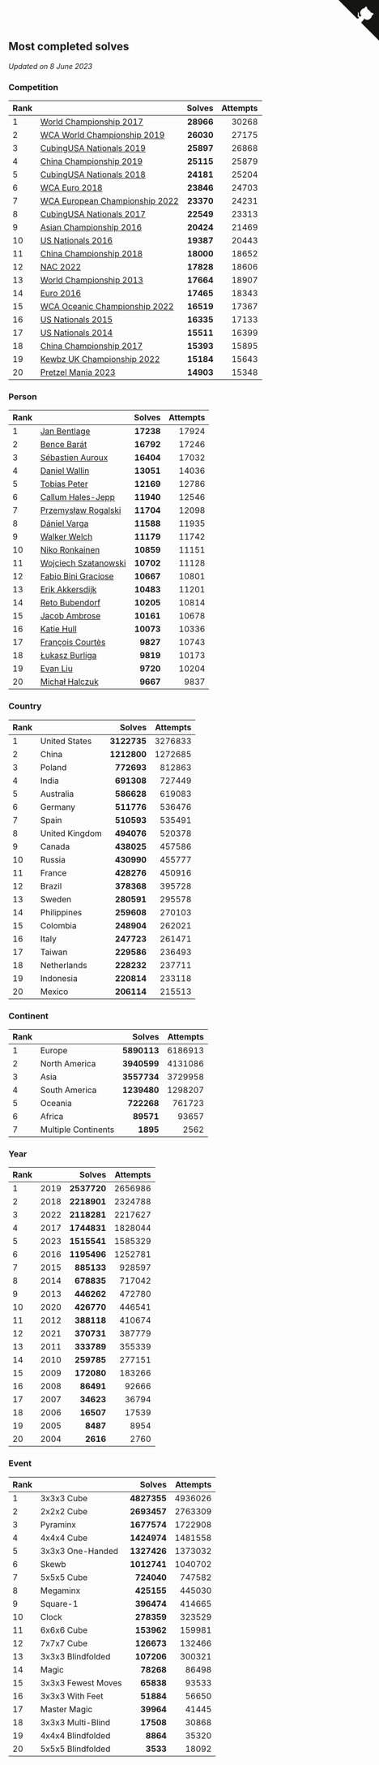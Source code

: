 ## Most completed solves

*Updated on  8 June 2023*


### Competition

| Rank |  | Solves | Attempts |
| :--- | :--- | ---: | ---: |
| 1 | [World Championship 2017](https://www.worldcubeassociation.org/competitions/WC2017) | **28966** | 30268 |
| 2 | [WCA World Championship 2019](https://www.worldcubeassociation.org/competitions/WC2019) | **26030** | 27175 |
| 3 | [CubingUSA Nationals 2019](https://www.worldcubeassociation.org/competitions/CubingUSANationals2019) | **25897** | 26868 |
| 4 | [China Championship 2019](https://www.worldcubeassociation.org/competitions/ChinaChampionship2019) | **25115** | 25879 |
| 5 | [CubingUSA Nationals 2018](https://www.worldcubeassociation.org/competitions/CubingUSANationals2018) | **24181** | 25204 |
| 6 | [WCA Euro 2018](https://www.worldcubeassociation.org/competitions/Euro2018) | **23846** | 24703 |
| 7 | [WCA European Championship 2022](https://www.worldcubeassociation.org/competitions/Euro2022) | **23370** | 24231 |
| 8 | [CubingUSA Nationals 2017](https://www.worldcubeassociation.org/competitions/CubingUSANationals2017) | **22549** | 23313 |
| 9 | [Asian Championship 2016](https://www.worldcubeassociation.org/competitions/AsianChampionship2016) | **20424** | 21469 |
| 10 | [US Nationals 2016](https://www.worldcubeassociation.org/competitions/USNationals2016) | **19387** | 20443 |
| 11 | [China Championship 2018](https://www.worldcubeassociation.org/competitions/ChinaChampionship2018) | **18000** | 18652 |
| 12 | [NAC 2022](https://www.worldcubeassociation.org/competitions/NAC2022) | **17828** | 18606 |
| 13 | [World Championship 2013](https://www.worldcubeassociation.org/competitions/WC2013) | **17664** | 18907 |
| 14 | [Euro 2016](https://www.worldcubeassociation.org/competitions/Euro2016) | **17465** | 18343 |
| 15 | [WCA Oceanic Championship 2022](https://www.worldcubeassociation.org/competitions/OC2022) | **16519** | 17367 |
| 16 | [US Nationals 2015](https://www.worldcubeassociation.org/competitions/USNationals2015) | **16335** | 17133 |
| 17 | [US Nationals 2014](https://www.worldcubeassociation.org/competitions/USNationals2014) | **15511** | 16399 |
| 18 | [China Championship 2017](https://www.worldcubeassociation.org/competitions/ChinaChampionship2017) | **15393** | 15895 |
| 19 | [Kewbz UK Championship 2022](https://www.worldcubeassociation.org/competitions/KewbzUKChampionship2022) | **15184** | 15643 |
| 20 | [Pretzel Mania 2023](https://www.worldcubeassociation.org/competitions/PretzelMania2023) | **14903** | 15348 |

### Person

| Rank |  | Solves | Attempts |
| :--- | :--- | ---: | ---: |
| 1 | [Jan Bentlage](https://www.worldcubeassociation.org/persons/2010BENT01) | **17238** | 17924 |
| 2 | [Bence Barát](https://www.worldcubeassociation.org/persons/2008BARA01) | **16792** | 17246 |
| 3 | [Sébastien Auroux](https://www.worldcubeassociation.org/persons/2008AURO01) | **16404** | 17032 |
| 4 | [Daniel Wallin](https://www.worldcubeassociation.org/persons/2013WALL03) | **13051** | 14036 |
| 5 | [Tobias Peter](https://www.worldcubeassociation.org/persons/2014PETE03) | **12169** | 12786 |
| 6 | [Callum Hales-Jepp](https://www.worldcubeassociation.org/persons/2012HALE01) | **11940** | 12546 |
| 7 | [Przemysław Rogalski](https://www.worldcubeassociation.org/persons/2013ROGA02) | **11704** | 12098 |
| 8 | [Dániel Varga](https://www.worldcubeassociation.org/persons/2008VARG01) | **11588** | 11935 |
| 9 | [Walker Welch](https://www.worldcubeassociation.org/persons/2011WELC01) | **11179** | 11742 |
| 10 | [Niko Ronkainen](https://www.worldcubeassociation.org/persons/2010RONK01) | **10859** | 11151 |
| 11 | [Wojciech Szatanowski](https://www.worldcubeassociation.org/persons/2011SZAT01) | **10702** | 11128 |
| 12 | [Fabio Bini Graciose](https://www.worldcubeassociation.org/persons/2010GRAC02) | **10667** | 10801 |
| 13 | [Erik Akkersdijk](https://www.worldcubeassociation.org/persons/2005AKKE01) | **10483** | 11201 |
| 14 | [Reto Bubendorf](https://www.worldcubeassociation.org/persons/2012BUBE01) | **10205** | 10814 |
| 15 | [Jacob Ambrose](https://www.worldcubeassociation.org/persons/2010AMBR01) | **10161** | 10678 |
| 16 | [Katie Hull](https://www.worldcubeassociation.org/persons/2010HULL01) | **10073** | 10336 |
| 17 | [François Courtès](https://www.worldcubeassociation.org/persons/2008COUR01) | **9827** | 10743 |
| 18 | [Łukasz Burliga](https://www.worldcubeassociation.org/persons/2013BURL01) | **9819** | 10173 |
| 19 | [Evan Liu](https://www.worldcubeassociation.org/persons/2009LIUE01) | **9720** | 10204 |
| 20 | [Michał Halczuk](https://www.worldcubeassociation.org/persons/2006HALC01) | **9667** | 9837 |

### Country

| Rank |  | Solves | Attempts |
| :--- | :--- | ---: | ---: |
| 1 | United States | **3122735** | 3276833 |
| 2 | China | **1212800** | 1272685 |
| 3 | Poland | **772693** | 812863 |
| 4 | India | **691308** | 727449 |
| 5 | Australia | **586628** | 619083 |
| 6 | Germany | **511776** | 536476 |
| 7 | Spain | **510593** | 535491 |
| 8 | United Kingdom | **494076** | 520378 |
| 9 | Canada | **438025** | 457586 |
| 10 | Russia | **430990** | 455777 |
| 11 | France | **428276** | 450916 |
| 12 | Brazil | **378368** | 395728 |
| 13 | Sweden | **280591** | 295578 |
| 14 | Philippines | **259608** | 270103 |
| 15 | Colombia | **248904** | 262021 |
| 16 | Italy | **247723** | 261471 |
| 17 | Taiwan | **229586** | 236493 |
| 18 | Netherlands | **228232** | 237711 |
| 19 | Indonesia | **220814** | 233118 |
| 20 | Mexico | **206114** | 215513 |

### Continent

| Rank |  | Solves | Attempts |
| :--- | :--- | ---: | ---: |
| 1 | Europe | **5890113** | 6186913 |
| 2 | North America | **3940599** | 4131086 |
| 3 | Asia | **3557734** | 3729958 |
| 4 | South America | **1239480** | 1298207 |
| 5 | Oceania | **722268** | 761723 |
| 6 | Africa | **89571** | 93657 |
| 7 | Multiple Continents | **1895** | 2562 |

### Year

| Rank |  | Solves | Attempts |
| :--- | :--- | ---: | ---: |
| 1 | 2019 | **2537720** | 2656986 |
| 2 | 2018 | **2218901** | 2324788 |
| 3 | 2022 | **2118281** | 2217627 |
| 4 | 2017 | **1744831** | 1828044 |
| 5 | 2023 | **1515541** | 1585329 |
| 6 | 2016 | **1195496** | 1252781 |
| 7 | 2015 | **885133** | 928597 |
| 8 | 2014 | **678835** | 717042 |
| 9 | 2013 | **446262** | 472780 |
| 10 | 2020 | **426770** | 446541 |
| 11 | 2012 | **388118** | 410674 |
| 12 | 2021 | **370731** | 387779 |
| 13 | 2011 | **333789** | 355339 |
| 14 | 2010 | **259785** | 277151 |
| 15 | 2009 | **172080** | 183266 |
| 16 | 2008 | **86491** | 92666 |
| 17 | 2007 | **34623** | 36794 |
| 18 | 2006 | **16507** | 17539 |
| 19 | 2005 | **8487** | 8954 |
| 20 | 2004 | **2616** | 2760 |

### Event

| Rank |  | Solves | Attempts |
| :--- | :--- | ---: | ---: |
| 1 | 3x3x3 Cube | **4827355** | 4936026 |
| 2 | 2x2x2 Cube | **2693457** | 2763309 |
| 3 | Pyraminx | **1677574** | 1722908 |
| 4 | 4x4x4 Cube | **1424974** | 1481558 |
| 5 | 3x3x3 One-Handed | **1327426** | 1373032 |
| 6 | Skewb | **1012741** | 1040702 |
| 7 | 5x5x5 Cube | **724040** | 747582 |
| 8 | Megaminx | **425155** | 445030 |
| 9 | Square-1 | **396474** | 414665 |
| 10 | Clock | **278359** | 323529 |
| 11 | 6x6x6 Cube | **153962** | 159981 |
| 12 | 7x7x7 Cube | **126673** | 132466 |
| 13 | 3x3x3 Blindfolded | **107206** | 300321 |
| 14 | Magic | **78268** | 86498 |
| 15 | 3x3x3 Fewest Moves | **65838** | 93533 |
| 16 | 3x3x3 With Feet | **51884** | 56650 |
| 17 | Master Magic | **39964** | 41445 |
| 18 | 3x3x3 Multi-Blind | **17508** | 30868 |
| 19 | 4x4x4 Blindfolded | **8864** | 35320 |
| 20 | 5x5x5 Blindfolded | **3533** | 18092 |


<a href="https://github.com/JustinTimeCuber/wca_statistics" class="github-corner" aria-label="View source on Github"><svg width="80" height="80" viewBox="0 0 250 250" style="fill:#151513; color:#fff; position: absolute; top: 0; border: 0; right: 0;" aria-hidden="true"><path d="M0,0 L115,115 L130,115 L142,142 L250,250 L250,0 Z"></path><path d="M128.3,109.0 C113.8,99.7 119.0,89.6 119.0,89.6 C122.0,82.7 120.5,78.6 120.5,78.6 C119.2,72.0 123.4,76.3 123.4,76.3 C127.3,80.9 125.5,87.3 125.5,87.3 C122.9,97.6 130.6,101.9 134.4,103.2" fill="currentColor" style="transform-origin: 130px 106px;" class="octo-arm"></path><path d="M115.0,115.0 C114.9,115.1 118.7,116.5 119.8,115.4 L133.7,101.6 C136.9,99.2 139.9,98.4 142.2,98.6 C133.8,88.0 127.5,74.4 143.8,58.0 C148.5,53.4 154.0,51.2 159.7,51.0 C160.3,49.4 163.2,43.6 171.4,40.1 C171.4,40.1 176.1,42.5 178.8,56.2 C183.1,58.6 187.2,61.8 190.9,65.4 C194.5,69.0 197.7,73.2 200.1,77.6 C213.8,80.2 216.3,84.9 216.3,84.9 C212.7,93.1 206.9,96.0 205.4,96.6 C205.1,102.4 203.0,107.8 198.3,112.5 C181.9,128.9 168.3,122.5 157.7,114.1 C157.9,116.9 156.7,120.9 152.7,124.9 L141.0,136.5 C139.8,137.7 141.6,141.9 141.8,141.8 Z" fill="currentColor" class="octo-body"></path></svg></a><style>.github-corner:hover .octo-arm{animation:octocat-wave 560ms ease-in-out}@keyframes octocat-wave{0%,100%{transform:rotate(0)}20%,60%{transform:rotate(-25deg)}40%,80%{transform:rotate(10deg)}}@media (max-width:500px){.github-corner:hover .octo-arm{animation:none}.github-corner .octo-arm{animation:octocat-wave 560ms ease-in-out}}</style>
